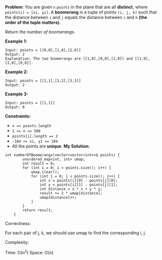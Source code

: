 **Problem:**
You are given `n` `points` in the plane that are all **distinct**, where `points[i] = [xi, yi]`. A **boomerang** is a tuple of points `(i, j, k)` such that the distance between `i` and `j` equals the distance between `i` and `k` **(the order of the tuple matters)**.

Return *the number of boomerangs*.

 

**Example 1:**

```
Input: points = [[0,0],[1,0],[2,0]]
Output: 2
Explanation: The two boomerangs are [[1,0],[0,0],[2,0]] and [[1,0],[2,0],[0,0]].
```

**Example 2:**

```
Input: points = [[1,1],[2,2],[3,3]]
Output: 2
```

**Example 3:**

```
Input: points = [[1,1]]
Output: 0
```

 

**Constraints:**

- `n == points.length`
- `1 <= n <= 500`
- `points[i].length == 2`
- `-104 <= xi, yi <= 104`
- All the points are **unique**.
**My Solution:**
```
int numberOfBoomerangs(vector<vector<int>>& points) {
        unordered_map<int, int> umap;
        int result = 0;
        for (int i = 0; i < points.size(); i++) {
            umap.clear();
            for (int j = 0; j < points.size(); j++) {
                int x = points[i][0] - points[j][0];
                int y = points[i][1] - points[j][1];
                int distance = x * x + y * y;
                result += 2 * umap[distance];
                umap[distance]++;
            }
        }
        return result;
    }
```
Correctness:

For each pair of j, k, we should use umap to find the corresponding i, j.

Complexity:

Time: O($n^2$)
Space: O(n)